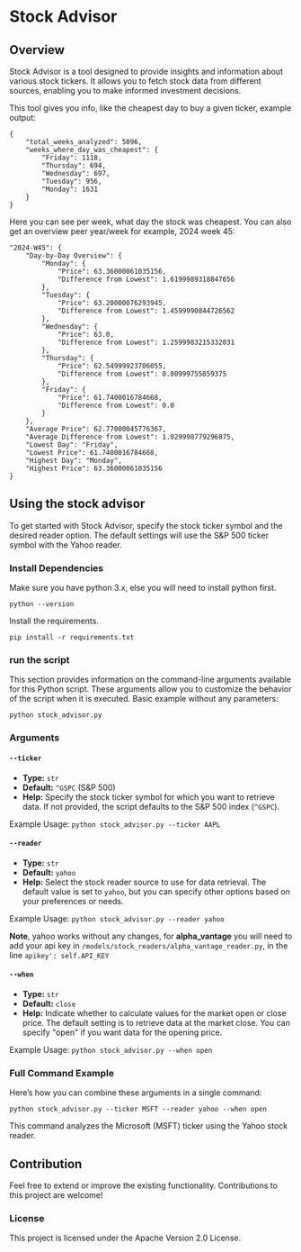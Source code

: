 # Stock Advisor

## Overview
Stock Advisor is a tool designed to provide insights and information about various stock tickers. It allows you to fetch stock data from different sources, enabling you to make informed investment decisions.

This tool gives you info, like the cheapest day to buy a given ticker, example output:

    {
        "total_weeks_analyzed": 5096,
        "weeks_where_day_was_cheapest": {
            "Friday": 1118,
            "Thursday": 694,
            "Wednesday": 697,
            "Tuesday": 956,
            "Monday": 1631
        }
    }

Here you can see per week, what day the stock was cheapest.
You can also get an overview peer year/week for example, 2024 week 45:

    "2024-W45": {
        "Day-by-Day Overview": {
            "Monday": {
                "Price": 63.36000061035156,
                "Difference from Lowest": 1.6199989318847656
            },
            "Tuesday": {
                "Price": 63.20000076293945,
                "Difference from Lowest": 1.4599990844726562
            },
            "Wednesday": {
                "Price": 63.0,
                "Difference from Lowest": 1.2599983215332031
            },
            "Thursday": {
                "Price": 62.54999923706055,
                "Difference from Lowest": 0.80999755859375
            },
            "Friday": {
                "Price": 61.7400016784668,
                "Difference from Lowest": 0.0
            }
        },
        "Average Price": 62.77000045776367,
        "Average Difference from Lowest": 1.029998779296875,
        "Lowest Day": "Friday",
        "Lowest Price": 61.7400016784668,
        "Highest Day": "Monday",
        "Highest Price": 63.36000061035156
    }


  
## Using the stock advisor
To get started with Stock Advisor, specify the stock ticker symbol and the desired reader option. The default settings will use the S&P 500 ticker symbol with the Yahoo reader.

### Install Dependencies
Make sure you have python 3.x, else you will need to install python first.

`python --version`

Install the requirements.

`pip install -r requirements.txt`

### run the script
This section provides information on the command-line arguments available for this Python script. These arguments allow you to customize the behavior of the script when it is executed.
Basic example without any parameters:

`python stock_advisor.py`
### Arguments

#### `--ticker`
- **Type:** `str`
- **Default:** `^GSPC` (S&P 500)
- **Help:** Specify the stock ticker symbol for which you want to retrieve data. If not provided, the script defaults to the S&P 500 index (`^GSPC`).

Example Usage:
`python stock_advisor.py --ticker AAPL`

#### `--reader`
- **Type:** `str`
- **Default:** `yahoo`
- **Help:** Select the stock reader source to use for data retrieval. The default value is set to `yahoo`, but you can specify other options based on your preferences or needs.

Example Usage:
`python stock_advisor.py --reader yahoo`

**Note**, yahoo works without any changes, for **alpha_vantage** you will need to add your api key in `/models/stock_readers/alpha_vantage_reader.py`, in the line `apikey': self.API_KEY` 
#### `--when`
- **Type:** `str`
- **Default:** `close`
- **Help:** Indicate whether to calculate values for the market open or close price. The default setting is to retrieve data at the market close. You can specify "open" if you want data for the opening price.

Example Usage:
`python stock_advisor.py --when open`

### Full Command Example

Here’s how you can combine these arguments in a single command:

`python stock_advisor.py --ticker MSFT --reader yahoo --when open`

This command analyzes the Microsoft (MSFT) ticker using the Yahoo stock reader.

## Contribution
Feel free to extend or improve the existing functionality. Contributions to this project are welcome!

### License
This project is licensed under the Apache Version 2.0 License.
